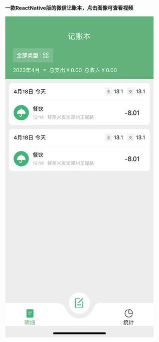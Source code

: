 ### 一款ReactNative版的微信记账本，点击图像可查看视频

[![Watch the video](screenshots/Simulator%20Screenshot%20-%20iPhone%2014%20-%202023-04-23%20at%2022.18.07.png)](https://finder.video.qq.com/251/20302/stodownload?encfilekey=oibeqyX228riaCwo9STVsGLPj9UYCicgttvQ2mj5stQzMh3YSlPaFl1tKE7bTXttOCTNicp7AB0ynhm8X10guwFMejD2rTkGrIQ7p6KFqYic6ZNic9ib5lUefrbYkptjQgISibR3kHw6GxOPJxA&token=6xykWLEnztJHavqf8VVicvIjm18bZXAdQFsRx1KSDCIlyzkApkLYEic6kHTdibymzN29D6YnjOf8nWlKoan1F8htnSqaon6npCkBq9DrZdWNquKzg64TOzUAQP87iboA8yfW&idx=1&a=1&adaptivelytrans=0&bizid=1023&dotrans=0&hy=SH&m=dffa42be5866975dd90f72f9d52cc172&web=1)
